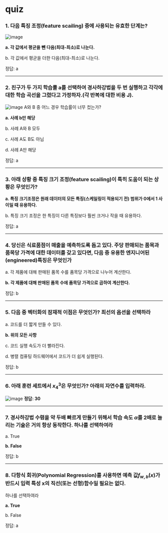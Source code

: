 # quiz
### 1. 다음 특징 조정(feature scailing) 중에 사용되는 유효한 단계는?
![image](https://github.com/qlkdkd/MachineLearning/assets/71871927/2498101c-cefb-4e6c-8a10-4f28b3fd9c24)

  **a. 각 값에서 평균을 뺀 다음(최대-최소)로 나눈다.**
  
  b. 각 값에서 평균을 더한 다음(최대-최소)로 나눈다.
  
정답: a

---

### 2. 친구가 두 가지 학습률 a를 선택하여 경사하강법을 두 번 실행하고 각각에 대한 학습 곡선을 그렸다고 가정하자.(각 반복에 대한 비용 J).
![image](https://github.com/qlkdkd/MachineLearning/assets/71871927/2b920bfe-b0be-4ded-adf9-7190534cf9ae)
A와 B 중 어느 경우 학습률이 너무 컸는가?

  **a. 사례 b만 해당**
  
  b. 사례 A와 B 모두
  
  c. 사례 A도 B도 아님
  
  d. 사례 A만 해당

정답: a

---

### 3. 아래 상황 중 특징 크기 조정(feature scailing)이 특히 도움이 되는 상황은 무엇인가?

  **a. 특징 크기조정은 원래 데이터의 모든 특징(스케일링이 적용되기 전) 범위가 0에서 1 사이일 때 유용하다.**

  b. 특징 크기 조정은 한 특징이 다른 특징보다 훨씬 크거나 작을 때 유용하다.

정답: a

---

### 4.  당신은 식료품점이 매출을 예측하도록 돕고 있다. 주당 판매되는 품목과 품목당 가격에 대한 데이터를 갖고 있다면, 다음 중 유용한 엔지니어된(engineered)특징은 무엇인가
 
  a. 각 제품에 대해 판매된 품목 수를 품목당 가격으로 나누어 계산한다.
  
  **b. 각 제품에 대해 판매된 품목 수에 품목당 가격으로 곱하여 계산한다.**

정답: b

---

### 5. 다음 중 벡터화의 잠재적 이점은 무엇인가? 최선의 옵션을 선택하라
 
  a. 코드를 더 짧게 만들 수 있다.

  **b. 위의 모든 사항**
  
  c. 코드 실행 속도가 더 빨라진다.
  
  d. 병렬 컴퓨팅 하드웨어에서 코드가 더 쉽게 실행된다.

정답: b

---

### 6. 아래 훈련 세트에서 $x_4^3$은 무엇인가? 아래의 자연수를 입력하라.
![image](https://github.com/qlkdkd/MachineLearning/assets/71871927/6413bea1-b819-4a4a-9352-7a2c08457f3f)
**정답: 30**

---

### 7. 경사하강법 수렴을 약 두배 빠르게 만들기 위해서 학습 속도 $\alpha$를 2배로 늘리는 기술은 거의 항상 동작한다. 하나를 선택하여라

  a. True
  
  **b. False**

정답: b

---

### 8. 다항식 회귀(Polynomial Regression)를 사용하면 예측 값$f_{w, b}(x)$가 반드시 입력 특성 x의 직선(또는 선형)함수일 필요는 없다.
하나를 선택하여라

  **a. True**
  
  b. False

정답: a

